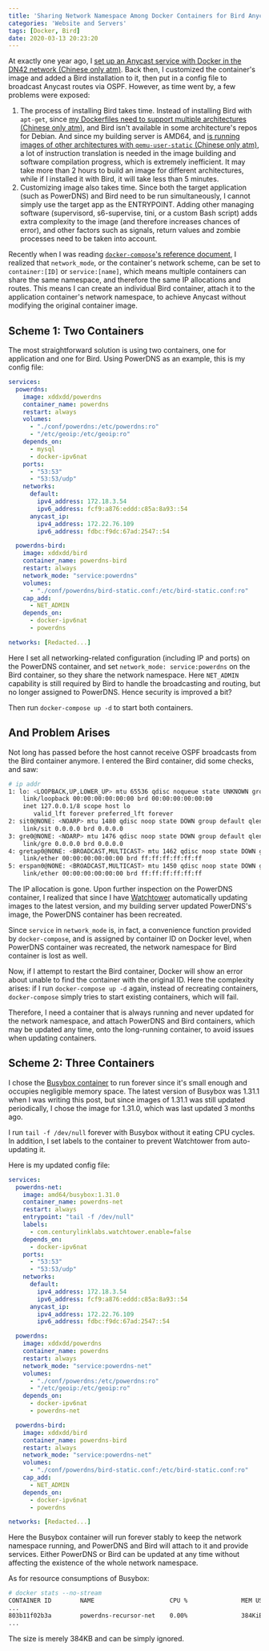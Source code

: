 ```yaml
---
title: 'Sharing Network Namespace Among Docker Containers for Bird Anycasting'
categories: 'Website and Servers'
tags: [Docker, Bird]
date: 2020-03-13 20:23:20
---
```


At exactly one year ago, I [set up an Anycast service with Docker in the DN42 network (Chinese only atm)](/article/modify-website/dn42-docker-anycast-dns.lantian). Back then, I customized the container's image and added a Bird installation to it, then put in a config file to broadcast Anycast routes via OSPF. However, as time went by, a few problems were exposed:

1. The process of installing Bird takes time. Instead of installing Bird with `apt-get`, since [my Dockerfiles need to support multiple architectures (Chinese only atm)](/article/modify-website/gpp-preprocess-dockerfile-include-if.lantian), and Bird isn't available in some architecture's repos for Debian. And since my building server is AMD64, and [is running images of other architectures with `qemu-user-static` (Chinese only atm)](/article/modify-computer/build-arm-docker-image-on-x86-docker-hub-travis-automatic-build.lantian), a lot of instruction translation is needed in the image building and software compilation progress, which is extremely inefficient. It may take more than 2 hours to build an image for different architectures, while if I installed it with Bird, it will take less than 5 minutes.
2. Customizing image also takes time. Since both the target application (such as PowerDNS) and Bird need to be run simultaneously, I cannot simply use the target app as the ENTRYPOINT. Adding other managing software (supervisord, s6-supervise, tini, or a custom Bash script) adds extra complexity to the image (and therefore increases chances of error), and other factors such as signals, return values and zombie processes need to be taken into account.

Recently when I was reading [`docker-compose`'s reference document](https://docs.docker.com/compose/compose-file/compose-file-v2/), I realized that `network_mode`, or the container's network scheme, can be set to `container:[ID]` or `service:[name]`, which means multiple containers can share the same namespace, and therefore the same IP allocations and routes. This means I can create an individual Bird container, attach it to the application container's network namespace, to achieve Anycast without modifying the original container image.

Scheme 1: Two Containers
------------------------

The most straightforward solution is using two containers, one for application and one for Bird. Using PowerDNS as an example, this is my config file:

```yaml
services:
  powerdns:
    image: xddxdd/powerdns
    container_name: powerdns
    restart: always
    volumes:
      - "./conf/powerdns:/etc/powerdns:ro"
      - "/etc/geoip:/etc/geoip:ro"
    depends_on:
      - mysql
      - docker-ipv6nat
    ports:
      - "53:53"
      - "53:53/udp"
    networks:
      default:
        ipv4_address: 172.18.3.54
        ipv6_address: fcf9:a876:eddd:c85a:8a93::54
      anycast_ip:
        ipv4_address: 172.22.76.109
        ipv6_address: fdbc:f9dc:67ad:2547::54

  powerdns-bird:
    image: xddxdd/bird
    container_name: powerdns-bird
    restart: always
    network_mode: "service:powerdns"
    volumes:
      - "./conf/powerdns/bird-static.conf:/etc/bird-static.conf:ro"
    cap_add:
      - NET_ADMIN
    depends_on:
      - docker-ipv6nat
      - powerdns

networks: [Redacted...]
```

Here I set all networking-related configuration (including IP and ports) on the PowerDNS container, and set `network_mode: service:powerdns` on the Bird container, so they share the network namespace. Here `NET_ADMIN` capability is still required by Bird to handle the broadcasting and routing, but no longer assigned to PowerDNS. Hence security is improved a bit?

Then run `docker-compose up -d` to start both containers.

And Problem Arises
------------------

Not long has passed before the host cannot receive OSPF broadcasts from the Bird container anymore. I entered the Bird container, did some checks, and saw:

```bash
# ip addr
1: lo: <LOOPBACK,UP,LOWER_UP> mtu 65536 qdisc noqueue state UNKNOWN group default qlen 1000
    link/loopback 00:00:00:00:00:00 brd 00:00:00:00:00:00
    inet 127.0.0.1/8 scope host lo
       valid_lft forever preferred_lft forever
2: sit0@NONE: <NOARP> mtu 1480 qdisc noop state DOWN group default qlen 1000
    link/sit 0.0.0.0 brd 0.0.0.0
3: gre0@NONE: <NOARP> mtu 1476 qdisc noop state DOWN group default qlen 1000
    link/gre 0.0.0.0 brd 0.0.0.0
4: gretap0@NONE: <BROADCAST,MULTICAST> mtu 1462 qdisc noop state DOWN group default qlen 1000
    link/ether 00:00:00:00:00:00 brd ff:ff:ff:ff:ff:ff
5: erspan0@NONE: <BROADCAST,MULTICAST> mtu 1450 qdisc noop state DOWN group default qlen 1000
    link/ether 00:00:00:00:00:00 brd ff:ff:ff:ff:ff:ff
```

The IP allocation is gone. Upon further inspection on the PowerDNS container, I realized that since I have [Watchtower](https://github.com/containrrr/watchtower) automatically updating images to the latest version, and my building server updated PowerDNS's image, the PowerDNS container has been recreated.

Since `service` in `network_mode` is, in fact, a convenience function provided by `docker-compose`, and is assigned by container ID on Docker level, when PowerDNS container was recreated, the network namespace for Bird container is lost as well.

Now, if I attempt to restart the Bird container, Docker will show an error about unable to find the container with the original ID. Here the complexity arises: if I run `docker-compose up -d` again, instead of recreating containers, `docker-compose` simply tries to start existing containers, which will fail.

Therefore, I need a container that is always running and never updated for the network namespace, and attach PowerDNS and Bird containers, which may be updated any time, onto the long-running container, to avoid issues when updating containers.

Scheme 2: Three Containers
--------------------------

I chose the [Busybox container](https://hub.docker.com/_/busybox?tab=tags) to run forever since it's small enough and occupies negligible memory space. The latest version of Busybox was 1.31.1 when I was writing this post, but since images of 1.31.1 was still updated periodically, I chose the image for 1.31.0, which was last updated 3 months ago.

I run `tail -f /dev/null` forever with Busybox without it eating CPU cycles. In addition, I set labels to the container to prevent Watchtower from auto-updating it.

Here is my updated config file:

```yaml
services:
  powerdns-net:
    image: amd64/busybox:1.31.0
    container_name: powerdns-net
    restart: always
    entrypoint: "tail -f /dev/null"
    labels:
      - com.centurylinklabs.watchtower.enable=false
    depends_on:
      - docker-ipv6nat
    ports:
      - "53:53"
      - "53:53/udp"
    networks:
      default:
        ipv4_address: 172.18.3.54
        ipv6_address: fcf9:a876:eddd:c85a:8a93::54
      anycast_ip:
        ipv4_address: 172.22.76.109
        ipv6_address: fdbc:f9dc:67ad:2547::54

  powerdns:
    image: xddxdd/powerdns
    container_name: powerdns
    restart: always
    network_mode: "service:powerdns-net"
    volumes:
      - "./conf/powerdns:/etc/powerdns:ro"
      - "/etc/geoip:/etc/geoip:ro"
    depends_on:
      - docker-ipv6nat
      - powerdns-net

  powerdns-bird:
    image: xddxdd/bird
    container_name: powerdns-bird
    restart: always
    network_mode: "service:powerdns-net"
    volumes:
      - "./conf/powerdns/bird-static.conf:/etc/bird-static.conf:ro"
    cap_add:
      - NET_ADMIN
    depends_on:
      - docker-ipv6nat
      - powerdns

networks: [Redacted...]
```

Here the Busybox container will run forever stably to keep the network namespace running, and PowerDNS and Bird will attach to it and provide services. Either PowerDNS or Bird can be updated at any time without affecting the existence of the whole network namespace.

As for resource consumptions of Busybox:

```bash
# docker stats --no-stream
CONTAINER ID        NAME                     CPU %               MEM USAGE / LIMIT   MEM %               NET I/O             BLOCK I/O           PIDS
...
803b11f02b3a        powerdns-recursor-net    0.00%               384KiB / 734MiB     0.05%               10.3MB / 3.98MB     1.43MB / 0B         1
...
```

The size is merely 384KB and can be simply ignored.
